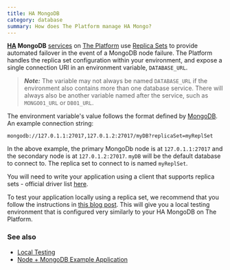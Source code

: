 ```yaml
---
title: HA MongoDB
category: database
summary: How does The Platform manage HA Mongo?
---
```


**[HA](/compliant-cloud/articles/ha-application) MongoDB** [services](/compliant-cloud/articles/concepts/services) on [The Platform](https://datica.com/compliant-cloud) use [Replica Sets](https://docs.mongodb.com/manual/replication/) to provide automated failover in the event of a MongoDB node failure. The Platform handles the replica set configuration within your environment, and expose a single connection URI in an environment variable, `DATABASE_URL`.

> ***Note:*** The variable may not always be named `DATABASE_URL` if the environment also contains more than one database service. There will always also be another variable named after the service, such as `MONGO01_URL` or `DB01_URL`.

The environment variable's value follows the format defined by [MongoDB](https://docs.mongodb.com/manual/reference/connection-string/). An example connection string:

```
mongodb://127.0.1.1:27017,127.0.1.2:27017/myDB?replicaSet=myReplSet
```

In the above example, the primary MongoDb node is at `127.0.1.1:27017` and the secondary node is at `127.0.1.2:27017`. `myDB` will be the default database to connect to. The replica set to connect to is named `myReplSet`.

You will need to write your application using a client that supports replica sets - official driver list [here](https://docs.mongodb.com/ecosystem/drivers/).

To test your application locally using a replica set, we recommend that you follow the instructions in [this blog post](https://blog.ajduke.in/2013/05/31/setup-mongodb-replica-set-in-4-steps/). This will give you a local testing environment that is configured very similarly to your HA MongoDB on The Platform.

### See also

* [Local Testing](/compliant-cloud/articles/guides/local-testing)
* [Node + MongoDB Example Application](/compliant-cloud/articles/guides/node-mongo)
